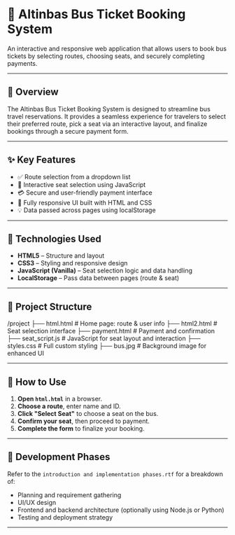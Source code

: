 # 🚌 Altinbas Bus Ticket Booking System

An interactive and responsive web application that allows users to book bus tickets by selecting routes, choosing seats, and securely completing payments.

---

## 📌 Overview

The Altinbas Bus Ticket Booking System is designed to streamline bus travel reservations. It provides a seamless experience for travelers to select their preferred route, pick a seat via an interactive layout, and finalize bookings through a secure payment form.

---

## ✨ Key Features

- ✅ Route selection from a dropdown list
- 💺 Interactive seat selection using JavaScript
- 💳 Secure and user-friendly payment interface
- 📱 Fully responsive UI built with HTML and CSS
- 💡 Data passed across pages using localStorage

---

## 🧩 Technologies Used

- **HTML5** – Structure and layout
- **CSS3** – Styling and responsive design
- **JavaScript (Vanilla)** – Seat selection logic and data handling
- **LocalStorage** – Pass data between pages (route & seat)

---

## 📁 Project Structure

/project
├── html.html # Home page: route & user info
├── html2.html # Seat selection interface
├── payment.html # Payment and confirmation
├── seat_script.js # JavaScript for seat layout and interaction
├── styles.css # Full custom styling
├── bus.jpg # Background image for enhanced UI


---

## 🚀 How to Use

1. **Open `html.html`** in a browser.
2. **Choose a route**, enter name and ID.
3. **Click "Select Seat"** to choose a seat on the bus.
4. **Confirm your seat**, then proceed to payment.
5. **Complete the form** to finalize your booking.

---

## 📌 Development Phases

Refer to the `introduction and implementation phases.rtf` for a breakdown of:
- Planning and requirement gathering
- UI/UX design
- Frontend and backend architecture (optionally using Node.js or Python)
- Testing and deployment strategy

---
